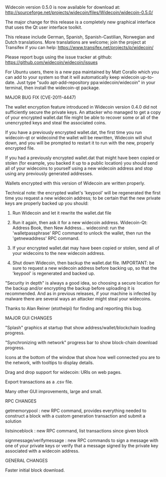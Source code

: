 Widecoin version 0.5.0 is now available for download at:
http://sourceforge.net/projects/widecoin/files/Widecoin/widecoin-0.5.0/

The major change for this release is a completely new graphical interface that uses the Qt user interface toolkit.

This release include German, Spanish, Spanish-Castilian, Norwegian and Dutch translations. More translations are welcome; join the project at Transifex if you can help:
https://www.transifex.net/projects/p/widecoin/

Please report bugs using the issue tracker at github:
https://github.com/widecoin/widecoin/issues

For Ubuntu users, there is a new ppa maintained by Matt Corallo which you can add to your system so that it will automatically keep widecoin up-to-date.  Just type "sudo apt-add-repository ppa:widecoin/widecoin" in your terminal, then install the widecoin-qt package.

MAJOR BUG FIX  (CVE-2011-4447)

The wallet encryption feature introduced in Widecoin version 0.4.0 did not sufficiently secure the private keys. An attacker who
managed to get a copy of your encrypted wallet.dat file might be able to recover some or all of the unencrypted keys and steal the
associated coins.

If you have a previously encrypted wallet.dat, the first time you run widecoin-qt or widecoind the wallet will be rewritten, Widecoin will
shut down, and you will be prompted to restart it to run with the new, properly encrypted file.

If you had a previously encrypted wallet.dat that might have been copied or stolen (for example, you backed it up to a public
location) you should send all of your widecoins to yourself using a new widecoin address and stop using any previously generated addresses.

Wallets encrypted with this version of Widecoin are written properly.

Technical note: the encrypted wallet's 'keypool' will be regenerated the first time you request a new widecoin address; to be certain that the
new private keys are properly backed up you should:

1. Run Widecoin and let it rewrite the wallet.dat file

2. Run it again, then ask it for a new widecoin address.
Widecoin-Qt: Address Book, then New Address...
widecoind: run the 'walletpassphrase' RPC command to unlock the wallet,  then run the 'getnewaddress' RPC command.

3. If your encrypted wallet.dat may have been copied or stolen, send  all of your widecoins to the new widecoin address.

4. Shut down Widecoin, then backup the wallet.dat file.
IMPORTANT: be sure to request a new widecoin address before backing up, so that the 'keypool' is regenerated and backed up.

"Security in depth" is always a good idea, so choosing a secure location for the backup and/or encrypting the backup before uploading it is recommended. And as in previous releases, if your machine is infected by malware there are several ways an attacker might steal your widecoins.

Thanks to Alan Reiner (etotheipi) for finding and reporting this bug.

MAJOR GUI CHANGES

"Splash" graphics at startup that show address/wallet/blockchain loading progress.

"Synchronizing with network" progress bar to show block-chain download progress.

Icons at the bottom of the window that show how well connected you are to the network, with tooltips to display details.

Drag and drop support for widecoin: URIs on web pages.

Export transactions as a .csv file.

Many other GUI improvements, large and small.

RPC CHANGES

getmemorypool : new RPC command, provides everything needed to construct a block with a custom generation transaction and submit a solution

listsinceblock : new RPC command, list transactions since given block

signmessage/verifymessage : new RPC commands to sign a message with one of your private keys or verify that a message signed by the private key associated with a widecoin address.

GENERAL CHANGES

Faster initial block download.
